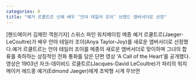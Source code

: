```yaml
---
categories: h
title: "예거 르쿨트르 신예 배우 ‘안야 테일러 조이’ 브랜드 앰버서더로 선정"
---
```

[핸드메이커 김제민 객원기자] 스위스 파인 워치메이킹 메종 예거 르쿨트르(Jaeger-LeCoultre)가 배우 안야 테일러 조이(Anya Taylor-Joy)를 새로운 앰버서더로 선정했다.예거 르쿨트르는 안야 테일러 조이를 메종의 새로운 앰버서더로 맞이하며 그녀의 합류를 축하하는 상징적인 전화 통화를 담은 단편 영상 ‘A Call of the Heart’를 공개했다.영상은 1903년 자크-데이비드 르쿨트르(Jacques-David LeCoultre)가 파리의 워치메이커 에드몽 예거(Edmond Jaeger)에게 초박형 시계 무브먼